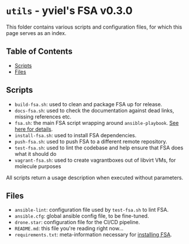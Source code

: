 # `utils` - yviel's FSA v0.3.0
This folder contains various scripts and configuration files, for which this page serves as an index.

## Table of Contents
 - [Scripts](#scripts)
 - [Files](#files)

## Scripts
 - `build-fsa.sh`: used to clean and package FSA up for release.
 - `docs-fsa.sh`: used to check the documentation against dead links, missing references etc.
 - `fsa.sh`: the main FSA script wrapping around `ansible-playbook`. [See here for details](../docs/FSA_CMD.md).
 - `install-fsa.sh`: used to install FSA dependencies.
 - `push-fsa.sh`: used to push FSA to a different remote repository.
 - `test-fsa.sh`: used to lint the codebase and help ensure that FSA does what it should do
 - `vagrant-fsa.sh`: used to create vagrantboxes out of libvirt VMs, for molecule purposes

All scripts return a usage description when executed without parameters.

## Files
 - `ansible-lint`: configuration file used by `test-fsa.sh` to lint FSA.
 - `ansible.cfg`: global ansible config file, to be fine-tuned.
 - `drone.star`: configuration file for the CI/CD pipeline.
 - `README.md`: this file you're reading right now...
 - `requirements.txt`: meta-information necessary for [installing FSA](../docs/INSTALL.md).
